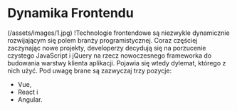# Dynamika Frontendu

(/assets/images/1.jpg)
!Technologie frontendowe są niezwykle dynamicznie rozwijającym się polem branży programistycznej. Coraz częściej zaczynając nowe projekty, developerzy decydują się na porzucenie czystego JavaScript i jQuery na rzecz nowoczesnego frameworka do budowania warstwy klienta aplikacji. Pojawia się wtedy dylemat, którego z nich użyć. Pod uwagę brane są zazwyczaj trzy pozycje: 
- Vue, 
- React i 
- Angular.
